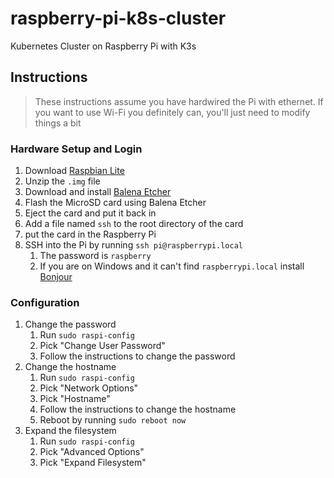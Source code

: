 # raspberry-pi-k8s-cluster

Kubernetes Cluster on Raspberry Pi with K3s

## Instructions

> These instructions assume you have hardwired the Pi with ethernet. If you want to use Wi-Fi you definitely can, you'll just need to modify things a bit

### Hardware Setup and Login

1. Download [Raspbian Lite](https://www.raspberrypi.org/downloads/raspbian/)
2. Unzip the `.img` file
3. Download and install [Balena Etcher](https://www.balena.io/etcher/)
4. Flash the MicroSD card using Balena Etcher
5. Eject the card and put it back in
6. Add a file named `ssh` to the root directory of the card
7. put the card in the Raspberry Pi
8. SSH into the Pi by running `ssh pi@raspberrypi.local`
   1. The password is `raspberry`
   2. If you are on Windows and it can't find `raspberrypi.local` install [Bonjour](http://support.apple.com/kb/DL999)

### Configuration

1. Change the password
   1. Run `sudo raspi-config`
   2. Pick "Change User Password"
   3. Follow the instructions to change the password
1. Change the hostname
   1. Run `sudo raspi-config`
   2. Pick "Network Options"
   3. Pick "Hostname"
   4. Follow the instructions to change the hostname
   5. Reboot by running `sudo reboot now`
2. Expand the filesystem
   1. Run `sudo raspi-config`
   2. Pick "Advanced Options"
   3. Pick "Expand Filesystem"
